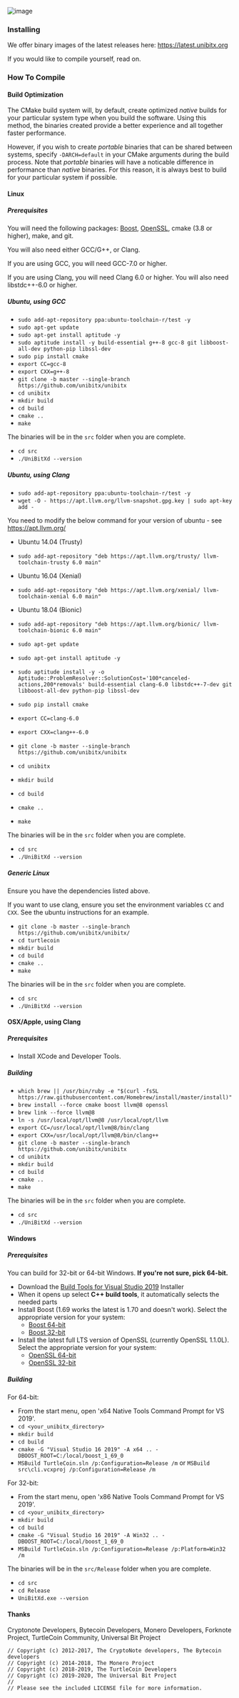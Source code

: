 ![image](https://avatars3.githubusercontent.com/u/31015318?s=460&v=4)



### Installing

We offer binary images of the latest releases here: https://latest.unibitx.org

If you would like to compile yourself, read on.

### How To Compile

#### Build Optimization

The CMake build system will, by default, create optimized *native* builds for your particular system type when you build the software. Using this method, the binaries created provide a better experience and all together faster performance.

However, if you wish to create *portable* binaries that can be shared between systems, specify `-DARCH=default` in your CMake arguments during the build process. Note that *portable* binaries will have a noticable difference in performance than *native* binaries. For this reason, it is always best to build for your particular system if possible.

#### Linux

##### Prerequisites

You will need the following packages: [Boost](https://www.boost.org/), [OpenSSL](https://www.openssl.org/), cmake (3.8 or higher), make, and git.

You will also need either GCC/G++, or Clang.

If you are using GCC, you will need GCC-7.0 or higher.

If you are using Clang, you will need Clang 6.0 or higher. You will also need libstdc++\-6.0 or higher.

##### Ubuntu, using GCC

- `sudo add-apt-repository ppa:ubuntu-toolchain-r/test -y`
- `sudo apt-get update`
- `sudo apt-get install aptitude -y`
- `sudo aptitude install -y build-essential g++-8 gcc-8 git libboost-all-dev python-pip libssl-dev`
- `sudo pip install cmake`
- `export CC=gcc-8`
- `export CXX=g++-8`
- `git clone -b master --single-branch https://github.com/unibitx/unibitx`
- `cd unibitx`
- `mkdir build`
- `cd build`
- `cmake ..`
- `make`

The binaries will be in the `src` folder when you are complete.

- `cd src`
- `./UniBitXd --version`

##### Ubuntu, using Clang

- `sudo add-apt-repository ppa:ubuntu-toolchain-r/test -y`
- `wget -O - https://apt.llvm.org/llvm-snapshot.gpg.key | sudo apt-key add -`

You need to modify the below command for your version of ubuntu - see https://apt.llvm.org/

* Ubuntu 14.04 (Trusty)
- `sudo add-apt-repository "deb https://apt.llvm.org/trusty/ llvm-toolchain-trusty 6.0 main"`

* Ubuntu 16.04 (Xenial)
- `sudo add-apt-repository "deb https://apt.llvm.org/xenial/ llvm-toolchain-xenial 6.0 main"`

* Ubuntu 18.04 (Bionic)
- `sudo add-apt-repository "deb https://apt.llvm.org/bionic/ llvm-toolchain-bionic 6.0 main"`

- `sudo apt-get update`
- `sudo apt-get install aptitude -y`
- `sudo aptitude install -y -o Aptitude::ProblemResolver::SolutionCost='100*canceled-actions,200*removals' build-essential clang-6.0 libstdc++-7-dev git libboost-all-dev python-pip libssl-dev`
- `sudo pip install cmake`
- `export CC=clang-6.0`
- `export CXX=clang++-6.0`
- `git clone -b master --single-branch https://github.com/unibitx/unibitx`
- `cd unibitx`
- `mkdir build`
- `cd build`
- `cmake ..`
- `make`

The binaries will be in the `src` folder when you are complete.

- `cd src`
- `./UniBitXd --version`

##### Generic Linux

Ensure you have the dependencies listed above.

If you want to use clang, ensure you set the environment variables `CC` and `CXX`.
See the ubuntu instructions for an example.

- `git clone -b master --single-branch https://github.com/unibitx/unibitx/`
- `cd turtlecoin`
- `mkdir build`
- `cd build`
- `cmake ..`
- `make`

The binaries will be in the `src` folder when you are complete.

- `cd src`
- `./UniBitXd --version`

#### OSX/Apple, using Clang

##### Prerequisites

- Install XCode and Developer Tools.

##### Building

- `which brew || /usr/bin/ruby -e "$(curl -fsSL https://raw.githubusercontent.com/Homebrew/install/master/install)"`
- `brew install --force cmake boost llvm@8 openssl`
- `brew link --force llvm@8`
- `ln -s /usr/local/opt/llvm@8 /usr/local/opt/llvm`
- `export CC=/usr/local/opt/llvm@8/bin/clang`
- `export CXX=/usr/local/opt/llvm@8/bin/clang++`
- `git clone -b master --single-branch https://github.com/unibitx/unibitx`
- `cd unibitx`
- `mkdir build`
- `cd build`
- `cmake ..`
- `make`

The binaries will be in the `src` folder when you are complete.

- `cd src`
- `./UniBitXd --version`

#### Windows

##### Prerequisites

You can build for 32-bit or 64-bit Windows. **If you're not sure, pick 64-bit.**

- Download the [Build Tools for Visual Studio 2019](https://visualstudio.microsoft.com/thank-you-downloading-visual-studio/?sku=BuildTools&rel=16) Installer
- When it opens up select **C++ build tools**, it automatically selects the needed parts
- Install Boost (1.69 works the latest is 1.70 and doesn't work). Select the appropriate version for your system:
  - [Boost 64-bit](https://bintray.com/boostorg/release/download_file?file_path=1.69.0%2Fbinaries%2Fboost_1_69_0-msvc-14.1-64.exe)
  - [Boost 32-bit](https://bintray.com/boostorg/release/download_file?file_path=1.69.0%2Fbinaries%2Fboost_1_69_0-msvc-14.1-32.exe)
- Install the latest full LTS version of OpenSSL (currently OpenSSL 1.1.0L). Select the appropriate version for your system:
  - [OpenSSL 64-bit](https://slproweb.com/download/Win64OpenSSL-1_1_0L.exe)
  - [OpenSSL 32-bit](https://slproweb.com/download/Win32OpenSSL-1_1_0L.exe)

##### Building

For 64-bit:
- From the start menu, open 'x64 Native Tools Command Prompt for VS 2019'.
- `cd <your_unibitx_directory>`
- `mkdir build`
- `cd build`
- `cmake -G "Visual Studio 16 2019" -A x64 .. -DBOOST_ROOT=C:/local/boost_1_69_0`
- `MSBuild TurtleCoin.sln /p:Configuration=Release /m` or `MSBuild src\cli.vcxproj /p:Configuration=Release /m`

For 32-bit:
- From the start menu, open 'x86 Native Tools Command Prompt for VS 2019'.
- `cd <your_unibitx_directory>`
- `mkdir build`
- `cd build`
- `cmake -G "Visual Studio 16 2019" -A Win32 .. -DBOOST_ROOT=C:/local/boost_1_69_0`
- `MSBuild TurtleCoin.sln /p:Configuration=Release /p:Platform=Win32 /m` 

The binaries will be in the `src/Release` folder when you are complete.

- `cd src`
- `cd Release`
- `UniBitXd.exe --version`

#### Thanks
Cryptonote Developers, Bytecoin Developers, Monero Developers, Forknote Project, TurtleCoin Community, Universal Bit Project


```
// Copyright (c) 2012-2017, The CryptoNote developers, The Bytecoin developers
// Copyright (c) 2014-2018, The Monero Project
// Copyright (c) 2018-2019, The TurtleCoin Developers
// Copyright (c) 2019-2020, The Universal Bit Project
//
// Please see the included LICENSE file for more information.
```
